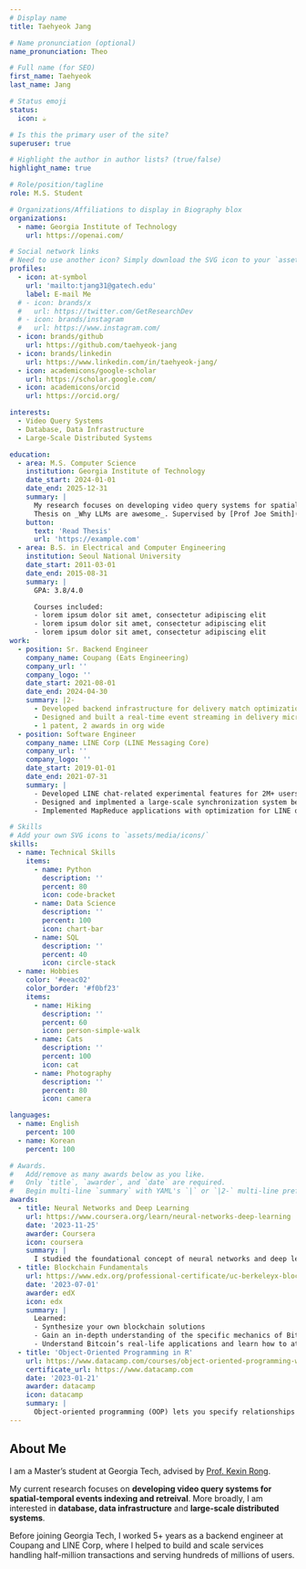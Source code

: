 ```yaml
---
# Display name
title: Taehyeok Jang

# Name pronunciation (optional)
name_pronunciation: Theo

# Full name (for SEO)
first_name: Taehyeok
last_name: Jang

# Status emoji
status:
  icon: ☕️

# Is this the primary user of the site?
superuser: true

# Highlight the author in author lists? (true/false)
highlight_name: true

# Role/position/tagline
role: M.S. Student

# Organizations/Affiliations to display in Biography blox
organizations:
  - name: Georgia Institute of Technology
    url: https://openai.com/

# Social network links
# Need to use another icon? Simply download the SVG icon to your `assets/media/icons/` folder.
profiles:
  - icon: at-symbol
    url: 'mailto:tjang31@gatech.edu'
    label: E-mail Me
  # - icon: brands/x
  #   url: https://twitter.com/GetResearchDev
  # - icon: brands/instagram
  #   url: https://www.instagram.com/
  - icon: brands/github
    url: https://github.com/taehyeok-jang
  - icon: brands/linkedin
    url: https://www.linkedin.com/in/taehyeok-jang/
  - icon: academicons/google-scholar
    url: https://scholar.google.com/
  - icon: academicons/orcid
    url: https://orcid.org/

interests:
  - Video Query Systems
  - Database, Data Infrastructure
  - Large-Scale Distributed Systems

education:
  - area: M.S. Computer Science
    institution: Georgia Institute of Technology
    date_start: 2024-01-01
    date_end: 2025-12-31
    summary: |
      My research focuses on developing video query systems for spatial-temporal events indexing and retrieval, advised by [Prof. Kexin Rong](https://kexinrong.github.io/).
      Thesis on _Why LLMs are awesome_. Supervised by [Prof Joe Smith](https://example.com). Presented papers at 5 IEEE conferences with the contributions being published in 2 Springer journals.
    button:
      text: 'Read Thesis'
      url: 'https://example.com'
  - area: B.S. in Electrical and Computer Engineering
    institution: Seoul National University
    date_start: 2011-03-01
    date_end: 2015-08-31
    summary: |
      GPA: 3.8/4.0

      Courses included:
      - lorem ipsum dolor sit amet, consectetur adipiscing elit
      - lorem ipsum dolor sit amet, consectetur adipiscing elit
      - lorem ipsum dolor sit amet, consectetur adipiscing elit
work:
  - position: Sr. Backend Engineer
    company_name: Coupang (Eats Engineering)
    company_url: ''
    company_logo: ''
    date_start: 2021-08-01
    date_end: 2024-04-30
    summary: |2-
      - Developed backend infrastructure for delivery match optimization (multi order, sequential order, broadcast matching), contributing to ~5x growth in daily orders (120K->580K) and ~3x increase of couriers (8K->30K)
      - Designed and built a real-time event streaming in delivery microservices, processing over 13M+ events and 2.5K queries for operations
      - 1 patent, 2 awards in org wide
  - position: Software Engineer
    company_name: LINE Corp (LINE Messaging Core)
    company_url: ''
    company_logo: ''
    date_start: 2019-01-01
    date_end: 2021-07-31
    summary: |
      - Developed LINE chat-related experimental features for 2M+ users
      - Designed and implmented a large-scale synchronization system between LINE core and LINE social graph platform, handling 120M+ users, and 96K messages/sec peak throuhgput
      - Implemented MapReduce applications with optimization for LINE data science projects

# Skills
# Add your own SVG icons to `assets/media/icons/`
skills:
  - name: Technical Skills
    items:
      - name: Python
        description: ''
        percent: 80
        icon: code-bracket
      - name: Data Science
        description: ''
        percent: 100
        icon: chart-bar
      - name: SQL
        description: ''
        percent: 40
        icon: circle-stack
  - name: Hobbies
    color: '#eeac02'
    color_border: '#f0bf23'
    items:
      - name: Hiking
        description: ''
        percent: 60
        icon: person-simple-walk
      - name: Cats
        description: ''
        percent: 100
        icon: cat
      - name: Photography
        description: ''
        percent: 80
        icon: camera

languages:
  - name: English
    percent: 100
  - name: Korean
    percent: 100

# Awards.
#   Add/remove as many awards below as you like.
#   Only `title`, `awarder`, and `date` are required.
#   Begin multi-line `summary` with YAML's `|` or `|2-` multi-line prefix and indent 2 spaces below.
awards:
  - title: Neural Networks and Deep Learning
    url: https://www.coursera.org/learn/neural-networks-deep-learning
    date: '2023-11-25'
    awarder: Coursera
    icon: coursera
    summary: |
      I studied the foundational concept of neural networks and deep learning. By the end, I was familiar with the significant technological trends driving the rise of deep learning; build, train, and apply fully connected deep neural networks; implement efficient (vectorized) neural networks; identify key parameters in a neural network’s architecture; and apply deep learning to your own applications.
  - title: Blockchain Fundamentals
    url: https://www.edx.org/professional-certificate/uc-berkeleyx-blockchain-fundamentals
    date: '2023-07-01'
    awarder: edX
    icon: edx
    summary: |
      Learned:
      - Synthesize your own blockchain solutions
      - Gain an in-depth understanding of the specific mechanics of Bitcoin
      - Understand Bitcoin’s real-life applications and learn how to attack and destroy Bitcoin, Ethereum, smart contracts and Dapps, and alternatives to Bitcoin’s Proof-of-Work consensus algorithm
  - title: 'Object-Oriented Programming in R'
    url: https://www.datacamp.com/courses/object-oriented-programming-with-s3-and-r6-in-r
    certificate_url: https://www.datacamp.com
    date: '2023-01-21'
    awarder: datacamp
    icon: datacamp
    summary: |
      Object-oriented programming (OOP) lets you specify relationships between functions and the objects that they can act on, helping you manage complexity in your code. This is an intermediate level course, providing an introduction to OOP, using the S3 and R6 systems. S3 is a great day-to-day R programming tool that simplifies some of the functions that you write. R6 is especially useful for industry-specific analyses, working with web APIs, and building GUIs.
---
```


## About Me

I am a Master’s student at Georgia Tech, advised by [Prof. Kexin Rong](https://kexinrong.github.io/).

My current research focuses on **developing video query systems for spatial-temporal events indexing and retreival**. More broadly, I am interested in **database, data infrastructure** and **large-scale distributed systems**. 

Before joining Georgia Tech, I worked 5+ years as a backend engineer at Coupang and LINE Corp, where I helped to build and scale services handling half-million transactions and serving hundreds of millions of users. 
